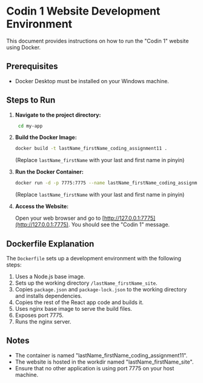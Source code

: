 # Codin 1 Website Development Environment

This document provides instructions on how to run the "Codin 1" website using Docker.

## Prerequisites

- Docker Desktop must be installed on your Windows machine.

## Steps to Run

1.  **Navigate to the project directory:**
     ```bash
      cd my-app
     ```

2.  **Build the Docker Image:**

     ```bash
     docker build -t lastName_firstName_coding_assignment11 .
     ```
     (Replace `lastName_firstName` with your last and first name in pinyin)

3.  **Run the Docker Container:**

     ```bash
     docker run -d -p 7775:7775 --name lastName_firstName_coding_assignment11 lastName_firstName_coding_assignment11
     ```
     (Replace `lastName_firstName` with your last and first name in pinyin)

4.  **Access the Website:**

     Open your web browser and go to [http://127.0.0.1:7775](http://127.0.0.1:7775). You should see the "Codin 1" message.

## Dockerfile Explanation

The `Dockerfile` sets up a development environment with the following steps:

1. Uses a Node.js base image.
2. Sets up the working directory `/lastName_firstName_site`.
3. Copies `package.json` and `package-lock.json` to the working directory and installs dependencies.
4. Copies the rest of the React app code and builds it.
5. Uses nginx base image to serve the build files.
6. Exposes port 7775.
7. Runs the nginx server.

## Notes

- The container is named "lastName_firstName_coding_assignment11".
- The website is hosted in the workdir named "lastName_firstName_site".
- Ensure that no other application is using port 7775 on your host machine.
